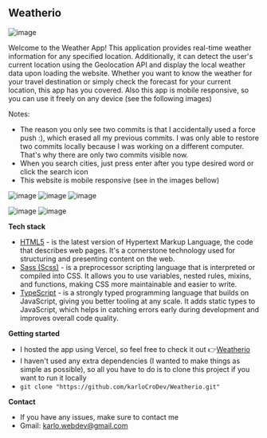 ## Weatherio

![image](https://github.com/karloCroDev/Weatherio/assets/117281346/1003d784-a846-4a28-8da9-d19a5a242b03)


Welcome to the Weather App! This application provides real-time weather information for any specified location. Additionally, it can detect the user's current location using the Geolocation API and display the local weather data upon loading the website. Whether you want to know the weather for your travel destination or simply check the forecast for your current location, this app has you covered.
Also this app is mobile responsive, so you can use it freely on any device (see the following images)

Notes: 
- The reason you only see two commits is that I accidentally used a force push :), which erased all my previous commits. I was only able to restore two commits locally because I was working on a different computer. That's why there are only two commits visible now.
- When you search cities, just press enter after you type desired word or click the search icon 
- This website is mobile responsive (see in the images bellow)

![image](https://github.com/karloCroDev/Weatherio/assets/117281346/709050a2-3014-4a0c-a190-2015ed6244d8)
![image](https://github.com/karloCroDev/Weatherio/assets/117281346/c7dfa1cd-cd62-4b76-9d29-d85d10ee3351)
![image](https://github.com/karloCroDev/Weatherio/assets/117281346/02fc8e07-f456-4ee4-b83d-b246508da2ec)

![image](https://github.com/karloCroDev/Weatherio/assets/117281346/0a2bfe56-6289-41e9-967f-9f44fe01d6b6)
![image](https://github.com/karloCroDev/Weatherio/assets/117281346/99773100-3aed-48c0-b637-c45d3153f194)



**Tech stack**
 - [HTML5](https://en.wikipedia.org/wiki/HTML)  - is the latest version of Hypertext Markup Language, the code that describes web pages. It's a cornerstone technology used for structuring and presenting content on the web.
- [Sass (Scss)](https://sass-lang.com/)  - is a preprocessor scripting language that is interpreted or compiled into CSS. It allows you to use variables, nested rules, mixins, and functions, making CSS more maintainable and easier to write.
- [TypeScript](https://www.typescriptlang.org/)  - is a strongly typed programming language that builds on JavaScript, giving you better tooling at any scale. It adds static types to JavaScript, which helps in catching errors early during development and improves overall code quality.

**Getting started**
 - I hosted the app using Vercel, so feel free to check it out  👉[Weatherio](https://weather-rnb3wge5m-karlos-projects-42cba8bf.vercel.app/)
 - I haven't used any extra dependencies (I wanted to make things as simple as possible), so all you have to do is to clone this project if you want to run it locally 
 - `git clone "https://github.com/karloCroDev/Weatherio.git"`

**Contact**
-   If you have any issues, make sure to contact me
-   Gmail:  karlo.webdev@gmail.com
